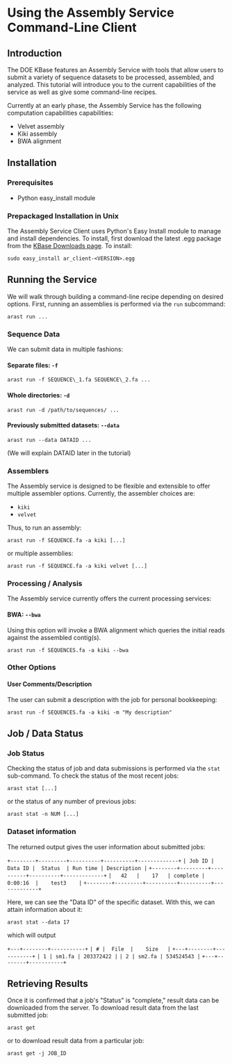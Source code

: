 Using the Assembly Service Command-Line Client
=============================================

Introduction
------------
The DOE KBase features an Assembly Service with tools that allow users to submit a variety of sequence datasets to be processed, assembled, and analyzed.  This tutorial will introduce you to the current capabilities of the service as well as give some command-line recipes.

Currently at an early phase, the Assembly Service has the following computation capabilities capabilities:

* Velvet assembly
* Kiki assembly
* BWA alignment

Installation
------------
### Prerequisites ###
* Python easy_install module

### Prepackaged Installation in Unix ###
The Assembly Service Client uses Python's Easy Install module to manage and install dependencies.  To install, first download the latest .egg package from the [KBase Downloads page](http://kbase.us/index.php/developers/downloads/).  To install:

`sudo easy_install ar_client-<VERSION>.egg`

Running the Service
-------------------
We will walk through building a command-line recipe depending on desired options.  First, running an assemblies is performed via the `run` subcommand:

`arast run ...`

### Sequence Data ###
We can submit data in multiple fashions:

#### Separate files: `-f` ####

`arast run -f SEQUENCE\_1.fa SEQUENCE\_2.fa ...`

#### Whole directories: `-d` ####

`arast run -d /path/to/sequences/ ...`

#### Previously submitted datasets: `--data` ####

`arast run --data DATAID ...`

\(We will explain DATAID later in the tutorial\)

### Assemblers ###
The Assembly service is designed to be flexible and extensible to offer multiple assembler options.  Currently, the assembler choices are:

* `kiki`
* `velvet`

Thus, to run an assembly:

`arast run -f SEQUENCE.fa -a kiki [...]`

or multiple assemblies:

`arast run -f SEQUENCE.fa -a kiki velvet [...]`

### Processing / Analysis ###
The Assembly service currently offers the current processing services:

#### BWA: `--bwa` ####

Using this option will invoke a BWA alignment which queries the initial reads against the assembled contig\(s\).

`arast run -f SEQUENCES.fa -a kiki --bwa`

### Other Options ###
#### User Comments/Description ####
The user can submit a description with the job for personal bookkeeping:

`arast run -f SEQUENCES.fa -a kiki -m "My description"`

Job / Data Status
-----------------

### Job Status ###
Checking the status of job and data submissions is performed via the `stat` sub-command.  To check the status of the most recent jobs:

`arast stat [...]`

or the status of any number of previous jobs:

`arast stat -n NUM [...]`


### Dataset information ###

The returned output gives the user information about submitted jobs:

`+--------+---------+----------+----------+-------------+`
`| Job ID | Data ID |  Status  | Run time | Description |`
`+--------+---------+----------+----------+-------------+`
`|   42   |    17   | complete | 0:00:16  |    test3    |`
`+--------+---------+----------+----------+-------------+`

Here, we can see the "Data ID" of the specific dataset.  With this, we can attain information about it:

`arast stat --data 17`

which will output

`+---+--------+-----------+`
`| # |  File  |    Size   |`
`+---+--------+-----------+`
`| 1 | sm1.fa | 203372422 |`
`| 2 | sm2.fa | 534524543 |`
`+---+--------+-----------+`

Retrieving Results
------------------
Once it is confirmed that a job's "Status" is "complete," result data can be downloaded from the server.  To download result data from the last submitted job:

`arast get`

or to download result data from a particular job:

`arast get -j JOB_ID`

